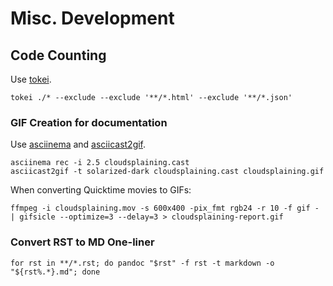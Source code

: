 # Misc. Development

## Code Counting <a href="bash-stuff" id="bash-stuff"></a>

Use [tokei](https://github.com/XAMPPRocky/tokei#how-to-use-tokei).

```
tokei ./* --exclude --exclude '**/*.html' --exclude '**/*.json'
```

### GIF Creation for documentation

Use [asciinema](https://asciinema.org) and [asciicast2gif](https://github.com/asciinema/asciicast2gif/).

```
asciinema rec -i 2.5 cloudsplaining.cast
asciicast2gif -t solarized-dark cloudsplaining.cast cloudsplaining.gif
```

When converting Quicktime movies to GIFs:

```
ffmpeg -i cloudsplaining.mov -s 600x400 -pix_fmt rgb24 -r 10 -f gif - | gifsicle --optimize=3 --delay=3 > cloudsplaining-report.gif
```

### Convert RST to MD One-liner

```
for rst in **/*.rst; do pandoc "$rst" -f rst -t markdown -o "${rst%.*}.md"; done
```

